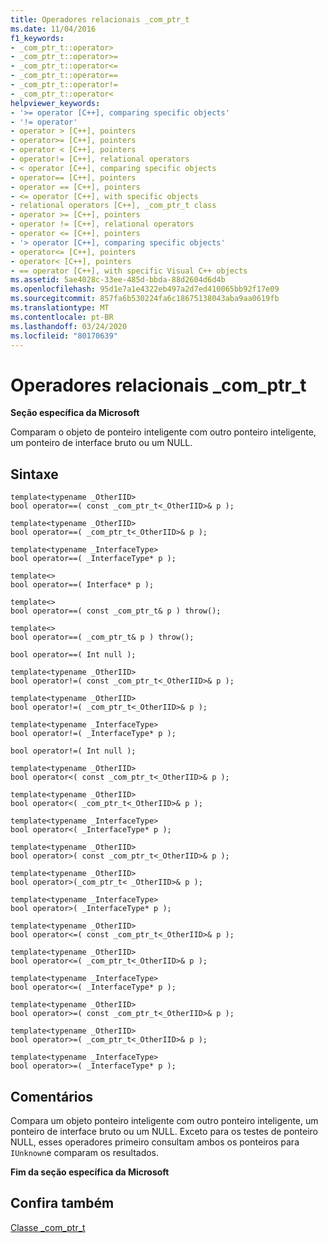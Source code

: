 ```yaml
---
title: Operadores relacionais _com_ptr_t
ms.date: 11/04/2016
f1_keywords:
- _com_ptr_t::operator>
- _com_ptr_t::operator>=
- _com_ptr_t::operator<=
- _com_ptr_t::operator==
- _com_ptr_t::operator!=
- _com_ptr_t::operator<
helpviewer_keywords:
- '>= operator [C++], comparing specific objects'
- '!= operator'
- operator > [C++], pointers
- operator>= [C++], pointers
- operator < [C++], pointers
- operator!= [C++], relational operators
- < operator [C++], comparing specific objects
- operator== [C++], pointers
- operator == [C++], pointers
- <= operator [C++], with specific objects
- relational operators [C++], _com_ptr_t class
- operator >= [C++], pointers
- operator != [C++], relational operators
- operator <= [C++], pointers
- '> operator [C++], comparing specific objects'
- operator<= [C++], pointers
- operator< [C++], pointers
- == operator [C++], with specific Visual C++ objects
ms.assetid: 5ae4028c-33ee-485d-bbda-88d2604d6d4b
ms.openlocfilehash: 95d1e7a1e4322eb497a2d7ed410065bb92f17e09
ms.sourcegitcommit: 857fa6b530224fa6c18675138043aba9aa0619fb
ms.translationtype: MT
ms.contentlocale: pt-BR
ms.lasthandoff: 03/24/2020
ms.locfileid: "80170639"
---
```

# <a name="_com_ptr_t-relational-operators"></a>Operadores relacionais _com_ptr_t

**Seção específica da Microsoft**

Comparam o objeto de ponteiro inteligente com outro ponteiro inteligente, um ponteiro de interface bruto ou um NULL.

## <a name="syntax"></a>Sintaxe

```
template<typename _OtherIID>
bool operator==( const _com_ptr_t<_OtherIID>& p );

template<typename _OtherIID>
bool operator==( _com_ptr_t<_OtherIID>& p );

template<typename _InterfaceType>
bool operator==( _InterfaceType* p );

template<>
bool operator==( Interface* p );

template<>
bool operator==( const _com_ptr_t& p ) throw();

template<>
bool operator==( _com_ptr_t& p ) throw();

bool operator==( Int null );

template<typename _OtherIID>
bool operator!=( const _com_ptr_t<_OtherIID>& p );

template<typename _OtherIID>
bool operator!=( _com_ptr_t<_OtherIID>& p );

template<typename _InterfaceType>
bool operator!=( _InterfaceType* p );

bool operator!=( Int null );

template<typename _OtherIID>
bool operator<( const _com_ptr_t<_OtherIID>& p );

template<typename _OtherIID>
bool operator<( _com_ptr_t<_OtherIID>& p );

template<typename _InterfaceType>
bool operator<( _InterfaceType* p );

template<typename _OtherIID>
bool operator>( const _com_ptr_t<_OtherIID>& p );

template<typename _OtherIID>
bool operator>(_com_ptr_t< _OtherIID>& p );

template<typename _InterfaceType>
bool operator>( _InterfaceType* p );

template<typename _OtherIID>
bool operator<=( const _com_ptr_t<_OtherIID>& p );

template<typename _OtherIID>
bool operator<=( _com_ptr_t<_OtherIID>& p );

template<typename _InterfaceType>
bool operator<=( _InterfaceType* p );

template<typename _OtherIID>
bool operator>=( const _com_ptr_t<_OtherIID>& p );

template<typename _OtherIID>
bool operator>=( _com_ptr_t<_OtherIID>& p );

template<typename _InterfaceType>
bool operator>=( _InterfaceType* p );
```

## <a name="remarks"></a>Comentários

Compara um objeto ponteiro inteligente com outro ponteiro inteligente, um ponteiro de interface bruto ou um NULL. Exceto para os testes de ponteiro NULL, esses operadores primeiro consultam ambos os ponteiros para `IUnknown`e comparam os resultados.

**Fim da seção específica da Microsoft**

## <a name="see-also"></a>Confira também

[Classe _com_ptr_t](../cpp/com-ptr-t-class.md)
